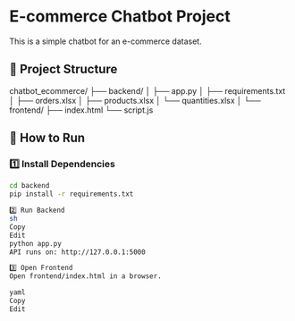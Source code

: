 # E-commerce Chatbot Project

This is a simple chatbot for an e-commerce dataset.  

## 📂 Project Structure
chatbot_ecommerce/
├── backend/
│ ├── app.py
│ ├── requirements.txt
│ ├── orders.xlsx
│ ├── products.xlsx
│ └── quantities.xlsx
│
└── frontend/
├── index.html
└── script.js

## 🚀 How to Run

### 1️⃣ Install Dependencies
```sh
cd backend
pip install -r requirements.txt

2️⃣ Run Backend
sh
Copy
Edit
python app.py
API runs on: http://127.0.0.1:5000

3️⃣ Open Frontend
Open frontend/index.html in a browser.

yaml
Copy
Edit

